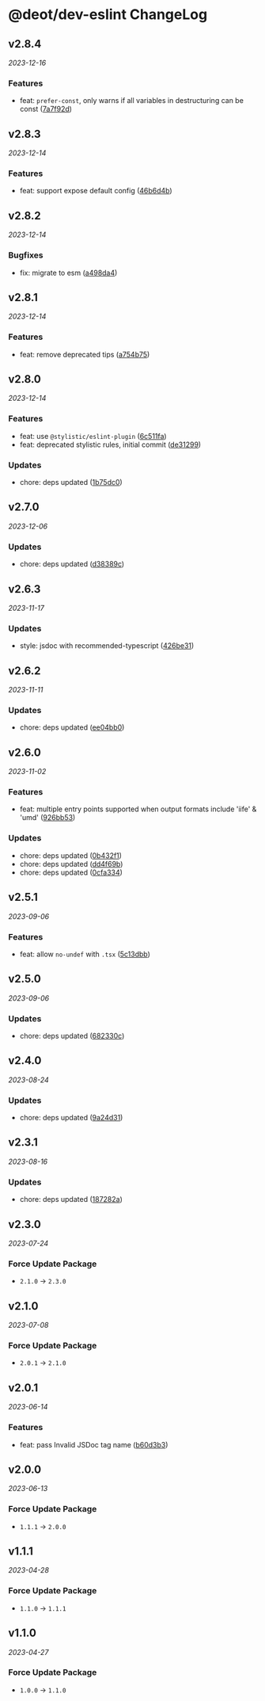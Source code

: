 # @deot/dev-eslint ChangeLog

## v2.8.4

_2023-12-16_

### Features

- feat: `prefer-const`, only warns if all variables in destructuring can be const ([7a7f92d](https://github.com/deot/dev/commit/7a7f92dfca61f72384ea3372ec5669aa2bc0a5c7))

## v2.8.3

_2023-12-14_

### Features

- feat: support expose default config ([46b6d4b](https://github.com/deot/dev/commit/46b6d4b7154854546479e537b0d8288f4d480699))

## v2.8.2

_2023-12-14_

### Bugfixes

- fix: migrate to esm ([a498da4](https://github.com/deot/dev/commit/a498da47d0580c6a463783298112ca1c1f3e4a4c))

## v2.8.1

_2023-12-14_

### Features

- feat: remove deprecated tips ([a754b75](https://github.com/deot/dev/commit/a754b757868dcd5c5f21aac996cf98ecf0df3dfd))

## v2.8.0

_2023-12-14_

### Features

- feat: use `@stylistic/eslint-plugin` ([6c511fa](https://github.com/deot/dev/commit/6c511fa37acdddc95628e64b9e523ae7e8d2cd90))
- feat: deprecated stylistic rules, initial commit ([de31299](https://github.com/deot/dev/commit/de31299a681f40d7e2db494c308eaa34d140155c))

### Updates

- chore: deps updated ([1b75dc0](https://github.com/deot/dev/commit/1b75dc09c65d6ca44d2f169aa18a1449bcf12133))

## v2.7.0

_2023-12-06_

### Updates

- chore: deps updated ([d38389c](https://github.com/deot/dev/commit/d38389c80413e24288d9530b17c5c605e509c9b8))

## v2.6.3

_2023-11-17_

### Updates

- style: jsdoc with recommended-typescript ([426be31](https://github.com/deot/dev/commit/426be314635e3f4303cf734cd65957a841bb460b))

## v2.6.2

_2023-11-11_

### Updates

- chore: deps updated ([ee04bb0](https://github.com/deot/dev/commit/ee04bb022128b206a5e88c541db80b10a7758391))

## v2.6.0

_2023-11-02_

### Features

- feat: multiple entry points supported when output formats include 'iife' & 'umd' ([926bb53](https://github.com/deot/dev/commit/926bb53aea4114f595dba68f203e3bc727fdb4b4))

### Updates

- chore: deps updated ([0b432f1](https://github.com/deot/dev/commit/0b432f112fa62f3824cd292b138c23a2e935cc3e))
- chore: deps updated ([dd4f69b](https://github.com/deot/dev/commit/dd4f69b06f13099605278d79c932efe716e953cc))
- chore: deps updated ([0cfa334](https://github.com/deot/dev/commit/0cfa3345c61760ae1f0440d850e470affea928aa))

## v2.5.1

_2023-09-06_

### Features

- feat: allow `no-undef` with `.tsx` ([5c13dbb](https://github.com/deot/dev/commit/5c13dbba0c494b99de028f7e375f4117d6522ad1))

## v2.5.0

_2023-09-06_

### Updates

- chore: deps updated ([682330c](https://github.com/deot/dev/commit/682330cfee48df6ba39c6a2b6b6f3a9bd80fd0f3))

## v2.4.0

_2023-08-24_

### Updates

- chore: deps updated ([9a24d31](https://github.com/deot/dev/commit/9a24d31cc9679de29c3aeb956478ebfcc567aed3))

## v2.3.1

_2023-08-16_

### Updates

- chore: deps updated ([187282a](https://github.com/deot/dev/commit/187282a8dc3722f7d787fa7558fcf8ee10e02065))

## v2.3.0

_2023-07-24_

### Force Update Package

- `2.1.0` -> `2.3.0`

## v2.1.0

_2023-07-08_

### Force Update Package

- `2.0.1` -> `2.1.0`

## v2.0.1

_2023-06-14_

### Features

- feat: pass Invalid JSDoc tag name ([b60d3b3](https://github.com/deot/dev/commit/b60d3b3e15ddd5e7dcbc35072e143f32c732b1f3))

## v2.0.0

_2023-06-13_

### Force Update Package

- `1.1.1` -> `2.0.0`

## v1.1.1

_2023-04-28_

### Force Update Package

- `1.1.0` -> `1.1.1`

## v1.1.0

_2023-04-27_

### Force Update Package

- `1.0.0` -> `1.1.0`

